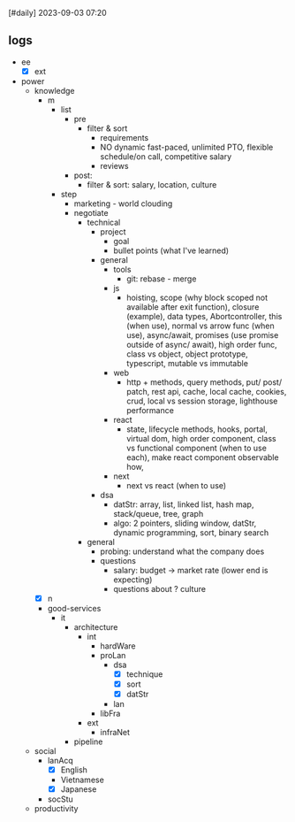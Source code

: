 [#daily]
2023-09-03
07:20
## logs

- ee
	- [x] ext
- power
	- knowledge
		- m
			- list
				- pre
					- filter & sort
						- requirements
						- NO dynamic fast-paced, unlimited PTO, flexible schedule/on call, competitive salary
						- reviews
				- post: 
					- filter & sort: salary, location, culture
			- step
				- marketing - world clouding
				- negotiate
					- technical
						- project
							- goal
							- bullet points (what I've learned)
						- general
							- tools
								- git: rebase - merge
							- js
								- hoisting, scope (why block scoped not available after exit function), closure (example), data types, Abortcontroller, this (when use), normal vs arrow func (when use), async/await, promises (use promise outside of async/ await), high order func, class vs object, object prototype, typescript, mutable vs immutable
							- web
								- http + methods, query methods, put/ post/ patch, rest api, cache, local cache, cookies, crud, local vs session storage, lighthouse performance
							- react
								- state, lifecycle methods, hooks, portal, virtual dom, high order component, class vs functional component (when to use each), make react component observable how, 
							- next
								- next vs react (when to use)
						- dsa
							- datStr: array, list, linked list, hash map, stack/queue, tree, graph
							- algo: 2 pointers, sliding window, datStr, dynamic programming, sort, binary search
					- general
						- probing: understand what the company does
						- questions
							- salary: budget -> market rate (lower end is expecting)
							- questions about ? culture
		- [x] n
		- good-services
			- it
				- architecture
					- int
						- hardWare
						- proLan
							- dsa
								- [x] technique
								- [x] sort
								- [x] datStr
							- lan
						- libFra
					- ext
						- infraNet
				- pipeline
	- social
		- lanAcq
			- [x] English
			- Vietnamese
			- [x] Japanese
		- socStu
	- productivity